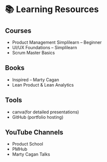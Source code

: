 # 📚 Learning Resources

## Courses
- Product Management Simplilearn – Beginner
- UI/UX Foundations – Simplilearn
- Scrum Master Basics

## Books
- Inspired – Marty Cagan
- Lean Product & Lean Analytics

## Tools
- canva(for detailed presentations)
- GitHub (portfolio hosting)

## YouTube Channels
- Product School
- PMHub
- Marty Cagan Talks
